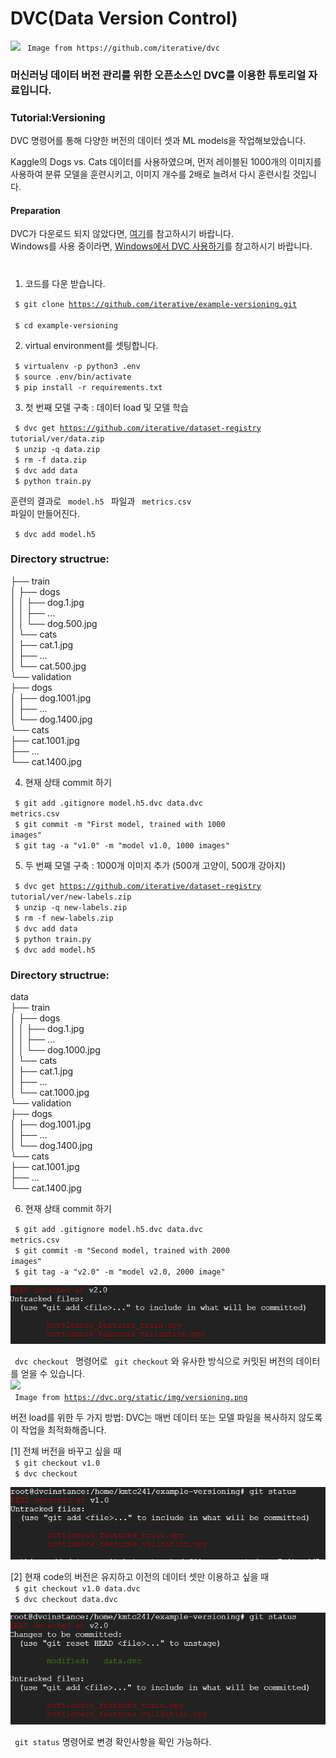 # DVC(Data Version Control) 
<img src="https://camo.githubusercontent.com/f286b49454ea993e3e18c2b76bfd11f1a0f9a0b7/68747470733a2f2f6476632e6f72672f7374617469632f696d672f6c6f676f2d6769746875622d726561646d652e706e67">
<code> Image from https://github.com/iterative/dvc </code>
          
### 머신러닝 데이터 버전 관리를 위한 오픈소스인 DVC를 이용한 튜토리얼 자료입니다.


### Tutorial:Versioning
DVC 명령어를 통해 다양한 버전의 데이터 셋과 ML models을 작업해보았습니다.

Kaggle의 Dogs vs. Cats 데이터를 사용하였으며, 먼저 레이블된 1000개의 이미지를 사용하여 분류 모델을 훈련시키고, 이미지 개수를 2배로 늘려서 다시 훈련시킬 것입니다.

#### Preparation
DVC가 다운로드 되지 않았다면, [여기](https://dvc.org/doc/install)를 참고하시기 바랍니다.  
Windows를 사용 중이라면, [Windows에서 DVC 사용하기](https://dvc.org/doc/user-guide/running-dvc-on-windows)를 참고하시기 바랍니다.
#

1. 코드를 다운 받습니다.

<code> $ git clone https://github.com/iterative/example-versioning.git </code>  
<code> $ cd example-versioning </code>

2. virtual environment를 셋팅합니다.

<code> $ virtualenv -p python3 .env </code>  
<code> $ source .env/bin/activate </code>  
<code> $ pip install -r requirements.txt </code>

3. 첫 번째 모델 구축 : 데이터 load 및 모델 학습

<code> $ dvc get https://github.com/iterative/dataset-registry tutorial/ver/data.zip </code>  
<code> $ unzip -q data.zip </code>  
<code> $ rm -f data.zip </code>  
<code> $ dvc add data </code>  
<code> $ python train.py </code>  

훈련의 결과로 <code> model.h5 </code> 파일과 <code> metrics.csv </code> 파일이 만들어진다.  

<code> $ dvc add model.h5 </code>  

### Directory structrue:

├── train  
│   ├── dogs  
│   │   ├── dog.1.jpg  
│   │   ├── ...  
│   │   └── dog.500.jpg  
│   └── cats  
│       ├── cat.1.jpg  
│       ├── ...  
│       └── cat.500.jpg  
└── validation  
   ├── dogs  
   │   ├── dog.1001.jpg  
   │   ├── ...  
   │   └── dog.1400.jpg  
   └── cats  
       ├── cat.1001.jpg  
       ├── ...  
       └── cat.1400.jpg  
       
 4. 현재 상태 commit 하기  
 
 <code> $ git add .gitignore model.h5.dvc data.dvc metrics.csv</code>  
 <code> $ git commit -m "First model, trained with 1000 images"</code>  
 <code> $ git tag -a "v1.0" -m "model v1.0, 1000 images"</code>  
 
 5. 두 번째 모델 구축 : 1000개 이미지 추가 (500개 고양이, 500개 강아지)
 
 <code> $ dvc get https://github.com/iterative/dataset-registry tutorial/ver/new-labels.zip </code>  
 <code> $ unzip -q new-labels.zip </code>  
 <code> $ rm -f new-labels.zip </code>  
 <code> $ dvc add data </code>  
 <code> $ python train.py </code>  
 <code> $ dvc add model.h5 </code>  
 
 ### Directory structrue:
 
 data  
├── train  
│   ├── dogs  
│   │   ├── dog.1.jpg  
│   │   ├── ...  
│   │   └── dog.1000.jpg  
│   └── cats  
│       ├── cat.1.jpg  
│       ├── ...  
│       └── cat.1000.jpg  
└── validation  
   ├── dogs  
   │   ├── dog.1001.jpg  
   │   ├── ...  
   │   └── dog.1400.jpg  
   └── cats  
       ├── cat.1001.jpg  
       ├── ...  
       └── cat.1400.jpg  
 
 6. 현재 상태 commit 하기
 
 <code> $ git add .gitignore model.h5.dvc data.dvc metrics.csv</code>  
 <code> $ git commit -m "Second model, trained with 2000 images"</code>  
 <code> $ git tag -a "v2.0" -m "model v2.0, 2000 image"</code>  
 
![v2](./image/v2.PNG) 

<code> dvc checkout </code> 명령어로 <code> git checkout</code> 와 유사한 방식으로 커밋된 버전의 데이터를 얻을 수 있습니다.  
 <img src="https://dvc.org/static/img/versioning.png">  
<code> Image from https://dvc.org/static/img/versioning.png </code>

버전 load를 위한 두 가지 방법: DVC는 매번 데이터 또는 모델 파일을 복사하지 않도록 이 작업을 최적화해줍니다.

[1] 전체 버전을 바꾸고 싶을 때  
<code> $ git checkout v1.0 </code>  
<code> $ dvc checkout </code>  

![v1](./image/v1.PNG)

[2] 현재 code의 버전은 유지하고 이전의 데이터 셋만 이용하고 싶을 때  
<code> $ git checkout v1.0 data.dvc</code>    
<code> $ dvc checkout data.dvc</code>  

![v2c](./image/v2c.PNG)

<code> git status</code> 명령어로 변경 확인사항을 확인 가능하다.
